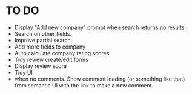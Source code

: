 # TO DO

+ Display "Add new company" prompt when search returns no results.
+ Search on other fields.
+ Improve partial search.
+ Add more fields to company
+ Auto calculate company rating scores
+ Tidy review create/edit forms
+ Display review score
+ Tidy UI
+ when no comments. Show comment loading (or something like that) from semantic UI with the link to make a new comment. 

